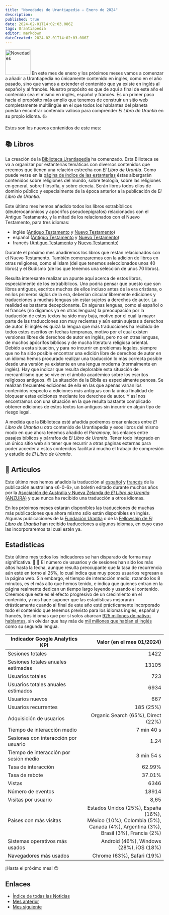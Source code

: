 ```yaml
---
title: "Novedades de Urantiapedia — Enero de 2024"
description: 
published: true
date: 2024-02-01T14:02:03.086Z
tags: Urantiapedia
editor: markdown
dateCreated: 2024-02-01T14:02:03.086Z
---
```


<img src="/_assets/svg/icon-news.svg" alt="Novedades" style="width: 80px;"> En este mes de enero y los próximos meses vamos a comenzar a añadir a Urantiapedia no únicamente contenido en inglés, como en el año pasado, sino que vamos a extender el contenido que ya existe en inglés al español y al francés. Nuestro propósito es que de aquí a final de este año el contenido sea el mismo en inglés, español y francés. Es un primer paso hacia el propósito más amplio que tenemos de construir un sitio web completamente multilingüe en el que todos los hablantes del planeta puedan encontrar contenido valioso para comprender _El Libro de Urantia_ en su propio idioma. :+1:

Estos son los nuevos contenidos de este mes:

## :books: Libros

La creación de la [Biblioteca Urantiapedia](/es/book) ha comenzado. Esta Bilioteca se va a organizar por estanterías temáticas con diversos contenidos que creemos que tienen una relación estrecha con _El Libro de Urantia_. Como puede verse en la [página de índice de las estanterías](/es/index/books) éstas albergarán contenidos sobre religiones del mundo, sobre teología, sobre las religiones en general, sobre filosofía, y sobre ciencia. Serán libros todos ellos de dominio público y especialmente de la época anterior a la publicación de _El Libro de Urantia_.

Este último mes hemos añadido todos los libros extrabíblicos (deuterocanónicos y apócrifos pseudoepígrafos) relacionados con el Antiguo Testamento, y la mitad de los relacionados con el Nuevo Testamento, para tres idiomas: 

- inglés ([Antiguo Testamento](/en/index/books_judeo_christianism_ot) y [Nuevo Testamento](/en/index/books_judeo_christianism_nt))
- español ([Antiguo Testamento](/es/index/books_judeo_christianism_ot) y [Nuevo Testamento](/es/index/books_judeo_christianism_nt))
- francés ([Antiguo Testamento](/fr/index/books_judeo_christianism_ot) y [Nuevo Testamento](/fr/index/books_judeo_christianism_nt))

Durante el próximo mes añadiremos los libros que restan relacionados con el Nuevo Testamento. También comenzaremos con la adición de libros en otras religiones, como el Islam (del que tenemos seleccionados unos 40 libros) y el Budismo (de los que tenemos una selección de unos 70 libros).

Resulta interesante realizar un apunte aquí acerca de estos libros, especialmente de los extrabíblicos. Uno podría pensar que puesto que son libros antiguos, escritos muchos de ellos incluso antes de la era cristiana, o en los primeros siglos de la era, deberían circular libremente ediciones y traducciones a muchas lenguas sin estar sujetos a derechos de autor. La realidad es bastante decepcionante. En algunas lenguas, como el español o el francés (no digamos ya en otras lenguas) la preocupación por la traducción de estos textos ha sido muy baja, motivo por el cual la mayor parte de las traducciones son muy recientes y aún están sujetas a derechos de autor. El inglés es quizá la lengua que más traducciones ha recibido de todos estos escritos en fechas tempranas, motivo por el cual existen versiones libres de derechos de autor en inglés, pero no en otras lenguas, de muchos apócrifos bíblicos y de mucha literatura religiosa oriental. Debido a esta situación, y para no incurrir en problemas legales, siempre que no ha sido posible encontrar una edición libre de derechos de autor en un idioma hemos procurado realizar una traducción lo más correcta posible desde una versión ya existente en una lengua moderna (normalmente en inglés). Hay que indicar que resulta deplorable esta situación de mercantilismo que se vive en el ámbito académico sobre los escritos religiosos antiguos. :unamused: La situación de la Biblia es especialmente penosa. Se realizan frecuentes ediciones de ella en las que apenas varían los contenidos respecto a ediciones más antiguas con la única finalidad de bloquear estas ediciones mediante los derechos de autor. Y así nos encontramos con una situación en la que resulta bastante complicado obtener ediciones de estos textos tan antiguos sin incurrir en algún tipo de riesgo legal.

A medida que la Biblioteca esté añadida podremos crear enlaces entre _El Libro de Urantia_ u otro contenido de Urantiapedia y esos libros del mismo modo en que ahora tenemos añadido el _Paramony_, los enlaces entre pasajes bíblicos y párrafos de _El Libro de Urantia_. Tener todo integrado en un único sitio web sin tener que recurrir a otras páginas externas para poder acceder a estos contenidos facilitará mucho el trabajo de compresión y estudio de _El Libro de Urantia_.

## :page_with_curl: Artículos

Este último mes hemos añadido la traducción al [español](/es/index/articles_606) y [francés](/fr/index/articles_606) de la publicación australiana «6-0-6», un boletín editado durante muchos años por la [Asociación de Australia y Nueva Zelanda de _El Libro de Urantia_ (ANZURA)](https://anzura.urantia-association.org/) y que nunca ha recibido una traducción a otros idiomas.

En los próximos meses estarán disponibles las traducciones de muchas más publicaciones que ahora mismo sólo están disponibles en inglés. Algunas publicaciones de la [Fundación Urantia](https://www.urantia.org/) o de la [Fellowship de _El Libro de Urantia_](https://urantiabook.org/) han recibido traducciones a algunos idiomas, en cuyo caso las incorporaremos tal cual estén ya.

## Estadísticas

Este último mes todos los indicadores se han disparado de forma muy significativa. :clap: :clap: El número de usuarios y de sesiones han sido los más altos hasta la fecha, aunque resulta preocupante que la tasa de recurrencia aún esté en torno al 25%, lo cual indica que muy pocos usuarios regresan a la página web. Sin embargo, el tiempo de interacción medio, rozando los 8 minutos, es el más alto que hemos tenido, e indica que quienes entran en la página realmente dedican un tiempo largo leyendo y usando el contenido. Creemos que este es el efecto progresivo de un crecimiento en el contenido, y nos hace suponer que las estadísticas mejorarán drásticamente cuando al final de este año esté prácticamente incorporado todo el contenido que tenemos previsto para los idiomas inglés, español y francés, tres idiomas que por sí solos abarcan [925 millones de nativo-hablantes](https://es.wikipedia.org/wiki/Anexo:Idiomas_por_n%C3%BAmero_de_hablantes_nativos), sin olvidar que hay más de [mil millones que hablan el inglés](https://es.wikipedia.org/wiki/Anexo:Idiomas_por_el_total_de_hablantes) como su segunda lengua.

Indicador Google Analytics KPI | Valor (en el mes 01/2024)
--- | ---:
Sesiones totales | 1422
Sesiones totales anuales estimadas | 13105
Usuarios totales | 723
Usuarios totales anuales estimados | 6934
Usuarios nuevos | 667
Usuarios recurrentes | 185 (25%)
Adquisición de usuarios | Organic Search (65%), Direct (22%)
Tiempo de interacción medio | 7 min 40 s
Sesiones con interacción por usuario | 1.24
Tiempo de interacción por sesión medio | 3 min 54 s
Tasa de interacción | 62.99%
Tasa de rebote | 37.01%
Vistas | 6346
Número de eventos | 18914
Visitas por usuario | 8,65
Países con más visitas | Estados Unidos (25%), España (16%), <br>México (10%), Colombia (5%), <br>Canada (4%), Argentina (3%),<br>Brasil (3%), Francia (2%)
Sistemas operativos más usados | Android (46%), Windows (28%), iOS (18%)
Navegadores más usados | Chrome (63%), Safari (19%)

¡Hasta el próximo mes! :wink:

## Enlaces

- [Índice de todas las Noticias](/es/news)
- [Mes anterior](/es/news/2023/12)
- [Mes siguiente](/es/news/2024/02)